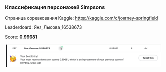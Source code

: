 ### Классификация персонажей Simpsons

Страница соревнования Kaggle: https://kaggle.com/c/journey-springfield

Leaderdoard: Яна_Лысова_16538673

Score: **0.99681**

![leaderboard_simpsons](source/leaderboard_simpsons.png)
